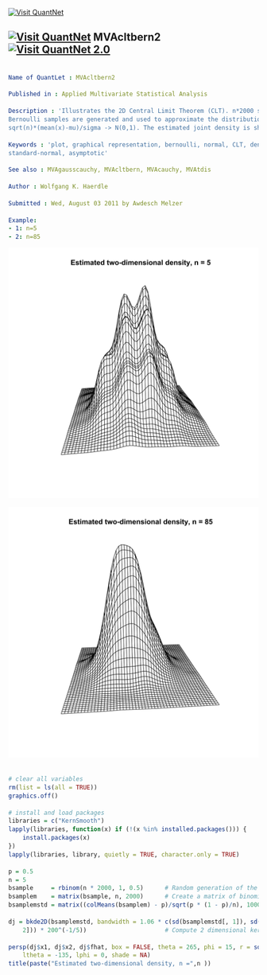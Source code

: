 
[<img src="https://github.com/QuantLet/Styleguide-and-Validation-procedure/blob/master/pictures/banner.png" alt="Visit QuantNet">](http://quantlet.de/index.php?p=info)

## [<img src="https://github.com/QuantLet/Styleguide-and-Validation-procedure/blob/master/pictures/qloqo.png" alt="Visit QuantNet">](http://quantlet.de/) **MVAcltbern2** [<img src="https://github.com/QuantLet/Styleguide-and-Validation-procedure/blob/master/pictures/QN2.png" width="60" alt="Visit QuantNet 2.0">](http://quantlet.de/d3/ia)

```yaml

Name of QuantLet : MVAcltbern2

Published in : Applied Multivariate Statistical Analysis

Description : 'Illustrates the 2D Central Limit Theorem (CLT). n*2000 sets of n-dimensional
Bernoulli samples are generated and used to approximate the distribution of t =
sqrt(n)*(mean(x)-mu)/sigma -> N(0,1). The estimated joint density is shown.'

Keywords : 'plot, graphical representation, bernoulli, normal, CLT, density, distribution,
standard-normal, asymptotic'

See also : MVAgausscauchy, MVAcltbern, MVAcauchy, MVAtdis

Author : Wolfgang K. Haerdle

Submitted : Wed, August 03 2011 by Awdesch Melzer

Example: 
- 1: n=5
- 2: n=85

```

![Picture1](MVAcltbern2_1-1.png)

![Picture2](MVAcltbern2_2-1.png)


```r

# clear all variables
rm(list = ls(all = TRUE))
graphics.off()

# install and load packages
libraries = c("KernSmooth")
lapply(libraries, function(x) if (!(x %in% installed.packages())) {
    install.packages(x)
})
lapply(libraries, library, quietly = TRUE, character.only = TRUE)

p = 0.5
n = 5
bsample     = rbinom(n * 2000, 1, 0.5)      # Random generation of the binomial distribution with parameters 2000*n and 0.5
bsamplem    = matrix(bsample, n, 2000)      # Create a matrix of binomial random variables
bsamplemstd = matrix((colMeans(bsamplem) - p)/sqrt(p * (1 - p)/n), 1000, 2)

dj = bkde2D(bsamplemstd, bandwidth = 1.06 * c(sd(bsamplemstd[, 1]), sd(bsamplemstd[, 
    2])) * 200^(-1/5))                      # Compute 2 dimensional kernel density estimate

persp(dj$x1, dj$x2, dj$fhat, box = FALSE, theta = 265, phi = 15, r = sqrt(3), d = 1, 
    ltheta = -135, lphi = 0, shade = NA) 
title(paste("Estimated two-dimensional density, n =",n ))

```

